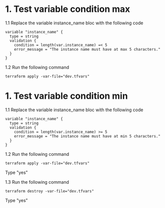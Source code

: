 # 1. Test variable condition max

1.1 Replace the variable instance_name bloc with the following code
```
variable "instance_name" {
  type = string
  validation {
    condition = length(var.instance_name) =< 5
    error_message = "The instance name must have at max 5 characters."
  }
}
```

1.2 Run the following command
```
terraform apply -var-file="dev.tfvars"
```

# 1. Test variable condition min
1.1 Replace the variable instance_name bloc with the following code
```
variable "instance_name" {
  type = string
  validation {
    condition = length(var.instance_name) >= 5
    error_message = "The instance name must have at min 5 characters."
  }
}
```

1.2 Run the following command
```
terraform apply -var-file="dev.tfvars"
```
Type "yes"

1.3 Run the following command
```
terraform destroy -var-file="dev.tfvars"
```
Type "yes"